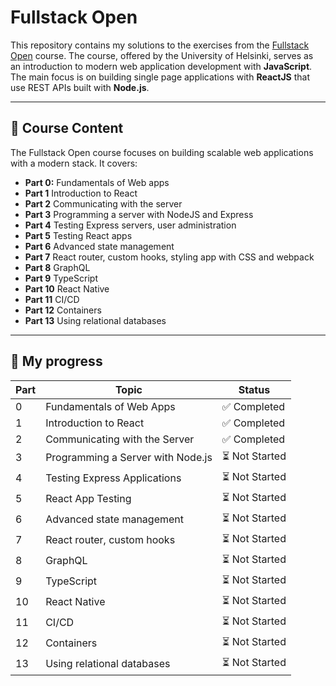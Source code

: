 # Fullstack Open

This repository contains my solutions to the exercises from the [Fullstack Open](https://fullstackopen.com/) course.
The course, offered by the University of Helsinki, serves as an introduction to modern web application development with **JavaScript**.
The main focus is on building single page applications with **ReactJS** that use REST APIs built with **Node.js**.

---

## 🌟 Course Content

The Fullstack Open course focuses on building scalable web applications with a modern stack. It covers:

- **Part 0:** Fundamentals of Web apps
- **Part 1** Introduction to React
- **Part 2** Communicating with the server
- **Part 3** Programming a server with NodeJS and Express
- **Part 4** Testing Express servers, user administration
- **Part 5** Testing React apps
- **Part 6** Advanced state management
- **Part 7** React router, custom hooks, styling app with CSS and webpack
- **Part 8** GraphQL
- **Part 9** TypeScript
- **Part 10** React Native
- **Part 11** CI/CD
- **Part 12** Containers
- **Part 13** Using relational databases

---

## 🚀 My progress

| Part | Topic                         | Status           |
|------|-------------------------------|------------------|
| 0    | Fundamentals of Web Apps      | ✅ Completed   |
| 1    | Introduction to React         | ✅ Completed   |
| 2    | Communicating with the Server | ✅ Completed   |
| 3    | Programming a Server with Node.js | ⏳ Not Started |
| 4    | Testing Express Applications  | ⏳ Not Started   |
| 5    | React App Testing             | ⏳ Not Started   |
| 6    | Advanced state management   | ⏳ Not Started   |
| 7    | React router, custom hooks    | ⏳ Not Started   |
| 8    | GraphQL                       | ⏳ Not Started   |
| 9    | TypeScript                    | ⏳ Not Started   |
| 10   | React Native                  | ⏳ Not Started   |
| 11   | CI/CD                         | ⏳ Not Started   |
| 12   | Containers                    | ⏳ Not Started   |
| 13   | Using relational databases    | ⏳ Not Started   |

